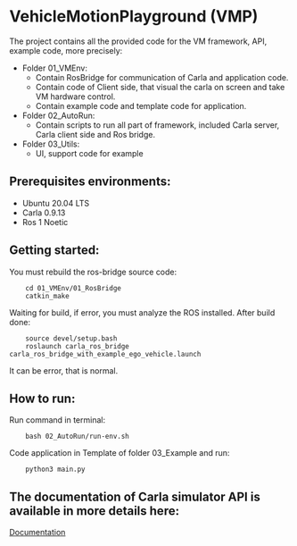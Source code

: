 # VehicleMotionPlayground (VMP)

The project contains all the provided code for the VM framework, API, example code, more precisely:
- Folder 01_VMEnv:
    - Contain RosBridge for communication of Carla and application code.
    - Contain code of Client side, that visual the carla on screen and take VM hardware control.
    - Contain example code and template code for application.
- Folder 02_AutoRun:
    - Contain scripts to run all part of framework, included Carla server, Carla client side and Ros bridge.
- Folder 03_Utils:
    - UI, support code for example
    
## Prerequisites environments:
- Ubuntu 20.04 LTS
- Carla 0.9.13
- Ros 1 Noetic

## Getting started:
You must rebuild the ros-bridge source code:

        cd 01_VMEnv/01_RosBridge
        catkin_make

Waiting for build, if error, you must analyze the ROS installed.
After build done:

        source devel/setup.bash
        roslaunch carla_ros_bridge carla_ros_bridge_with_example_ego_vehicle.launch

It can be error, that is normal.

## How to run:
Run command in terminal: 

        bash 02_AutoRun/run-env.sh

Code application in Template of folder 03_Example and run:

        python3 main.py

## The documentation of Carla simulator API is available in more details here:
[Documentation](https://carla.readthedocs.io/en/latest/python_api/)